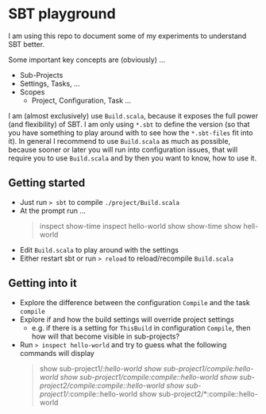 # SBT playground

I am using this repo to document some of my experiments to understand SBT better.

Some important key concepts are (obviously) ...

* Sub-Projects
* Settings, Tasks, ...
* Scopes
    * Project, Configuration, Task ...

I am (almost exclusively) use `Build.scala`, because it exposes the full power (and flexibility) of SBT. I am only using `*.sbt` to define the version (so that you have something to play around with to see how the `*.sbt-files` fit into it). In general I recommend to use `Build.scala` as much as possible, because sooner or later you will run into configuration issues, that will require you to use `Build.scala` and by then you want to know, how to use it.

## Getting started

* Just run `> sbt` to compile `./project/Build.scala`
* At the prompt run ...
     > inspect show-time
	 > inspect hello-world
	 > show show-time
	 > show hell-world
* Edit `Build.scala` to play around with the settings
* Either restart sbt or run `> reload` to reload/recompile `Build.scala`

## Getting into it

* Explore the difference between the configuration `Compile` and the task `compile`
* Explore if and how the build settings will override project settings
    * e.g. if there is a setting for `ThisBuild` in configuration `Compile`, then how will that become visible in sub-projects?
* Run `> inspect hello-world` and try to guess what the following commands will display
	> show sub-project1/*:hello-world
    > show sub-project1/compile:hello-world
    > show sub-project1/compile:compile::hello-world
    > show sub-project2/compile:compile::hello-world
    > show sub-project1/*:compile::hello-world
    > show sub-project2/*:compile::hello-world

